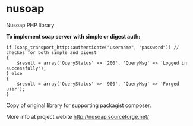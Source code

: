 nusoap
======

Nusoap PHP library

<b>To implement soap server with simple or digest auth:</b>


    if (soap_transport_http::authenticate("username", "password")) // checkes for both simple and digest
    {
        $result = array('QueryStatus' => '200', 'QueryMsg' => 'Logged in successfully');
    } else
    {
        $result = array('QueryStatus' => '900', 'QueryMsg' => 'Forged user');
    }
Copy of original library for supporting packagist composer.

More info at project webite http://nusoap.sourceforge.net/


